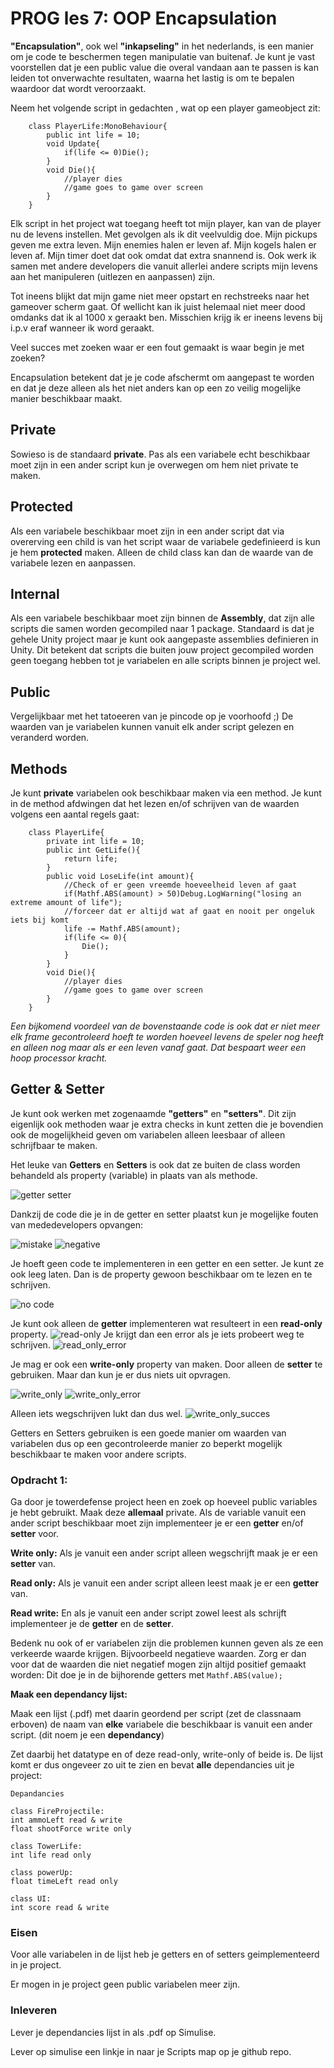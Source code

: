# PROG les 7: OOP Encapsulation

**"Encapsulation"**, ook wel **"inkapseling"** in het nederlands, is een manier om je code te beschermen tegen manipulatie van buitenaf. Je kunt je vast voorstellen dat je een public value die overal vandaan aan te passen is kan leiden tot onverwachte resultaten, waarna het lastig is om te bepalen waardoor dat wordt veroorzaakt.

Neem het volgende script in gedachten , wat op een player gameobject zit:

```
    class PlayerLife:MonoBehaviour{
        public int life = 10;
        void Update{
            if(life <= 0)Die();
        }
        void Die(){
            //player dies
            //game goes to game over screen
        }
    }
```

Elk script in het project wat toegang heeft tot mijn player, kan van de player nu de levens instellen.
Met gevolgen als ik dit veelvuldig doe. Mijn pickups geven me extra leven. Mijn enemies halen er leven af. Mijn kogels halen er leven af. Mijn timer doet dat ook omdat dat extra snannend is. Ook werk ik samen met andere developers die vanuit allerlei andere scripts mijn levens aan het manipuleren (uitlezen en aanpassen) zijn.

Tot ineens blijkt dat mijn game niet meer opstart en rechstreeks naar het gameover scherm gaat. Of wellicht kan ik juist helemaal niet meer dood omdanks dat ik al 1000 x geraakt ben. Misschien krijg ik er ineens levens bij i.p.v eraf wanneer ik word geraakt.

Veel succes met zoeken waar er een fout gemaakt is waar begin je met zoeken?

Encapsulation betekent dat je je code afschermt om aangepast te worden en dat je deze alleen als het niet anders kan op een zo veilig mogelijke manier beschikbaar maakt.

## Private

Sowieso is de standaard **private**. Pas als een variabele echt beschikbaar moet zijn in een ander script kun je overwegen om hem niet private te maken.

## Protected

Als een variabele beschikbaar moet zijn in een ander script dat via overerving een child is van het script waar de variabele gedefinieerd is kun je hem **protected** maken. Alleen de child class kan dan de waarde van de variabele lezen en aanpassen.

## Internal

Als een variabele beschikbaar moet zijn binnen de **Assembly**, dat zijn alle scripts die samen worden gecompiled naar 1 package. Standaard is dat je gehele Unity project maar je kunt ook aangepaste assemblies definieren in Unity. Dit betekent dat scripts die buiten jouw project gecompiled worden geen toegang hebben tot je variabelen en alle scripts binnen je project wel.

## Public

Vergelijkbaar met het tatoeeren van je pincode op je voorhoofd ;) De waarden van je variabelen kunnen vanuit elk ander script gelezen en veranderd worden.

## Methods

Je kunt **private** variabelen ook beschikbaar maken via een method. Je kunt in de method afdwingen dat het lezen en/of schrijven van de waarden volgens een aantal regels gaat:

```
    class PlayerLife{
        private int life = 10;
        public int GetLife(){
            return life;
        }
        public void LoseLife(int amount){
            //Check of er geen vreemde hoeveelheid leven af gaat
            if(Mathf.ABS(amount) > 50)Debug.LogWarning("losing an extreme amount of life");
            //forceer dat er altijd wat af gaat en nooit per ongeluk iets bij komt
            life -= Mathf.ABS(amount);
            if(life <= 0){
                Die();
            }
        }
        void Die(){
            //player dies
            //game goes to game over screen
        }
    }
```

_Een bijkomend voordeel van de bovenstaande code is ook dat er niet meer elk frame gecontroleerd hoeft te worden hoeveel levens de speler nog heeft en alleen nog maar als er een leven vanaf gaat. Dat bespaart weer een hoop processor kracht._

## Getter & Setter

Je kunt ook werken met zogenaamde **"getters"** en **"setters"**. Dit zijn eigenlijk ook methoden waar je extra checks in kunt zetten die je bovendien ook de mogelijkheid geven om variabelen alleen leesbaar of alleen schrijfbaar te maken.

Het leuke van **Getters** en **Setters** is ook dat ze buiten de class worden behandeld als property (variable) in plaats van als methode.

![getter setter](../src/07_01_getter_setter.png)

Dankzij de code die je in de getter en setter plaatst kun je mogelijke fouten van mededevelopers opvangen:

![mistake](../src/07_02_max_lives.png)
![negative](../src/07_03_neg_lives.png)

Je hoeft geen code te implementeren in een getter en een setter. Je kunt ze ook leeg laten. Dan is de property gewoon beschikbaar om te lezen en te schrijven.

![no code](../src/07_04_getter_setter_no_code.png)

Je kunt ook alleen de **getter** implementeren wat resulteert in een **read-only** property.
![read-only](../src/07_05_readonly.png)
Je krijgt dan een error als je iets probeert weg te schrijven.
![read_only_error](../src/07_07_readonly_error.png)

Je mag er ook een **write-only** property van maken. Door alleen de **setter** te gebruiken. Maar dan kun je er dus niets uit opvragen.

![write_only](../src/07_06_writeonly.png)
![write_only_error](../src/07_08_writeonly_error.png)

Alleen iets wegschrijven lukt dan dus wel.
![write_only_succes](../src/07_09_writeonly_succes.png)

Getters en Setters gebruiken is een goede manier om waarden van variabelen dus op een gecontroleerde manier zo beperkt mogelijk beschikbaar te maken voor andere scripts.

### Opdracht 1:

Ga door je towerdefense project heen en zoek op hoeveel public variables je hebt gebruikt. Maak deze **allemaal** private. Als de variable vanuit een ander script beschikbaar moet zijn implementeer je er een **getter** en/of **setter** voor.

**Write only:**
Als je vanuit een ander script alleen wegschrijft maak je er een **setter** van.

**Read only:**
Als je vanuit een ander script alleen leest maak je er een **getter** van.

**Read write:**
En als je vanuit een ander script zowel leest als schrijft implementeer je de **getter** en de **setter**.

Bedenk nu ook of er variabelen zijn die problemen kunnen geven als ze een verkeerde waarde krijgen. Bijvoorbeeld negatieve waarden. Zorg er dan voor dat de waarden die niet negatief mogen zijn altijd positief gemaakt worden: Dit doe je in de bijhorende getters met `Mathf.ABS(value);`

**Maak een dependancy lijst:**

Maak een lijst (.pdf) met daarin geordend per script (zet de classnaam erboven) de naam van **elke** variabele die beschikbaar is vanuit een ander script. (dit noem je een **dependancy**)

Zet daarbij het datatype en of deze read-only, write-only of beide is. De lijst komt er dus ongeveer zo uit te zien en bevat **alle** dependancies uit je project:

```
Depandancies

class FireProjectile:
int ammoLeft read & write
float shootForce write only

class TowerLife:
int life read only

class powerUp:
float timeLeft read only

class UI:
int score read & write

```

### Eisen

Voor alle variabelen in de lijst heb je getters en of setters geimplementeerd in je project.

Er mogen in je project geen public variabelen meer zijn.

### Inleveren

Lever je dependancies lijst in als .pdf op Simulise.

Lever op simulise een linkje in naar je Scripts map op je github repo.

